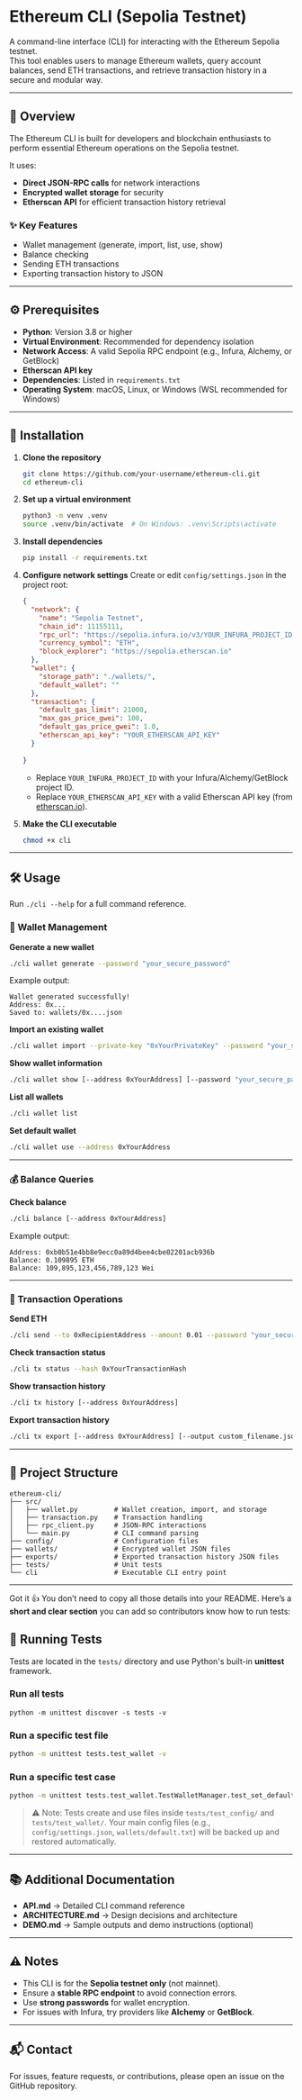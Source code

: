 
# Ethereum CLI (Sepolia Testnet)

A command-line interface (CLI) for interacting with the Ethereum Sepolia testnet.  
This tool enables users to manage Ethereum wallets, query account balances, send ETH transactions, and retrieve transaction history in a secure and modular way.

---

## 📖 Overview

The Ethereum CLI is built for developers and blockchain enthusiasts to perform essential Ethereum operations on the Sepolia testnet.  

It uses:
- **Direct JSON-RPC calls** for network interactions  
- **Encrypted wallet storage** for security  
- **Etherscan API** for efficient transaction history retrieval  

### ✨ Key Features
- Wallet management (generate, import, list, use, show)  
- Balance checking  
- Sending ETH transactions  
- Exporting transaction history to JSON  

---

## ⚙️ Prerequisites

- **Python**: Version 3.8 or higher  
- **Virtual Environment**: Recommended for dependency isolation  
- **Network Access**: A valid Sepolia RPC endpoint (e.g., Infura, Alchemy, or GetBlock)  
- **Etherscan API key**  
- **Dependencies**: Listed in `requirements.txt`  
- **Operating System**: macOS, Linux, or Windows (WSL recommended for Windows)  

---

## 🚀 Installation

1. **Clone the repository**
   ```bash
   git clone https://github.com/your-username/ethereum-cli.git
   cd ethereum-cli

2. **Set up a virtual environment**

   ```bash
   python3 -m venv .venv
   source .venv/bin/activate  # On Windows: .venv\Scripts\activate
   ```

3. **Install dependencies**

   ```bash
   pip install -r requirements.txt
   ```

4. **Configure network settings**
   Create or edit `config/settings.json` in the project root:

   ```json
   {
     "network": {
       "name": "Sepolia Testnet",
       "chain_id": 11155111,
       "rpc_url": "https://sepolia.infura.io/v3/YOUR_INFURA_PROJECT_ID",
       "currency_symbol": "ETH",
       "block_explorer": "https://sepolia.etherscan.io"
     },
     "wallet": {
       "storage_path": "./wallets/",
       "default_wallet": ""
     },
     "transaction": {
       "default_gas_limit": 21000,
       "max_gas_price_gwei": 100,
       "default_gas_price_gwei": 1.0,
       "etherscan_api_key": "YOUR_ETHERSCAN_API_KEY"
     }
 
   }
   ```

   * Replace `YOUR_INFURA_PROJECT_ID` with your Infura/Alchemy/GetBlock project ID.
   * Replace `YOUR_ETHERSCAN_API_KEY` with a valid Etherscan API key (from [etherscan.io](https://etherscan.io)).

5. **Make the CLI executable**

   ```bash
   chmod +x cli
   ```

---

## 🛠️ Usage

Run `./cli --help` for a full command reference.

### 🔑 Wallet Management

**Generate a new wallet**

```bash
./cli wallet generate --password "your_secure_password"
```

Example output:

```
Wallet generated successfully!
Address: 0x...
Saved to: wallets/0x....json
```

**Import an existing wallet**

```bash
./cli wallet import --private-key "0xYourPrivateKey" --password "your_secure_password"
```

**Show wallet information**

```bash
./cli wallet show [--address 0xYourAddress] [--password "your_secure_password"]
```

**List all wallets**

```bash
./cli wallet list
```

**Set default wallet**

```bash
./cli wallet use --address 0xYourAddress
```

---

### 💰 Balance Queries

**Check balance**

```bash
./cli balance [--address 0xYourAddress]
```

Example output:

```
Address: 0xb0b51e4bb8e9ecc0a89d4bee4cbe02201acb936b
Balance: 0.109895 ETH
Balance: 109,895,123,456,789,123 Wei
```

---

### 🔗 Transaction Operations

**Send ETH**

```bash
./cli send --to 0xRecipientAddress --amount 0.01 --password "your_secure_password" [--from 0xSenderAddress]
```

**Check transaction status**

```bash
./cli tx status --hash 0xYourTransactionHash
```

**Show transaction history**

```bash
./cli tx history [--address 0xYourAddress]
```

**Export transaction history**

```bash
./cli tx export [--address 0xYourAddress] [--output custom_filename.json]
```

---

## 📂 Project Structure

```
ethereum-cli/
├── src/
│   ├── wallet.py         # Wallet creation, import, and storage
│   ├── transaction.py    # Transaction handling
│   ├── rpc_client.py     # JSON-RPC interactions
│   └── main.py           # CLI command parsing
├── config/               # Configuration files
├── wallets/              # Encrypted wallet JSON files
├── exports/              # Exported transaction history JSON files
├── tests/                # Unit tests
└── cli                   # Executable CLI entry point
```

---
Got it 👍 You don’t need to copy all those details into your README.
Here’s a **short and clear section** you can add so contributors know how to run tests:

## 🧪 Running Tests

Tests are located in the `tests/` directory and use Python's built-in **unittest** framework.

### Run all tests
````
python -m unittest discover -s tests -v
````

### Run a specific test file

```bash
python -m unittest tests.test_wallet -v
```

### Run a specific test case

```bash
python -m unittest tests.test_wallet.TestWalletManager.test_set_default_wallet_success -v
```

> ⚠️ Note: Tests create and use files inside `tests/test_config/` and `tests/test_wallet/`.
> Your main config files (e.g., `config/settings.json`, `wallets/default.txt`) will be backed up and restored automatically.




---

## 📚 Additional Documentation

* **API.md** → Detailed CLI command reference
* **ARCHITECTURE.md** → Design decisions and architecture
* **DEMO.md** → Sample outputs and demo instructions (optional)

---

## ⚠️ Notes

* This CLI is for the **Sepolia testnet only** (not mainnet).
* Ensure a **stable RPC endpoint** to avoid connection errors.
* Use **strong passwords** for wallet encryption.
* For issues with Infura, try providers like **Alchemy** or **GetBlock**.

---

## 📬 Contact

For issues, feature requests, or contributions, please open an issue on the GitHub repository.
